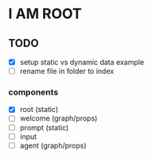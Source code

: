 # I AM ROOT

## TODO
* [x] setup static vs dynamic data example
* [ ] rename file in folder to index
### components
* [x] root (static)
* [ ] welcome (graph/props)
* [ ] prompt (static)
* [ ] input
* [ ] agent (graph/props)
